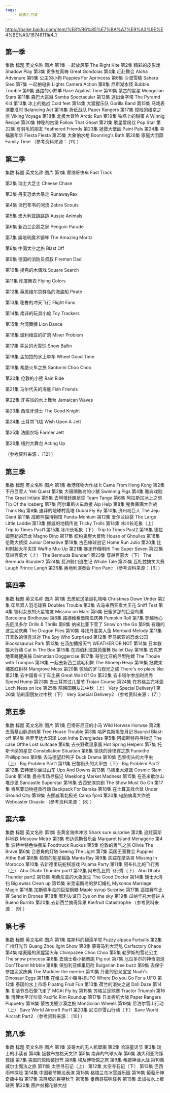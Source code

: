 ```yaml
---
tags:
    - 动画片目录
---
```


https://baike.baidu.com/item/%E8%B6%85%E7%BA%A7%E9%A3%9E%E4%BE%A0/16746111#4_1



## 第一季

集数
标题
英文名称
图片
第1集
一起放风筝
The Right Kite
第2集
精彩的皮影戏
Shadow Play
第3集
贡多拉真棒
Great Gondolas
第4集
赶赴舞会
Aloha Advenure
第5集
公主的小狗
Puppies For Aprincess
第6集
沙漠雪橇
Sahara Sled
第7集
一起拍电影
Lights Camera Action
第8集
尼斯湖水怪
Bubble Trouble
第9集
迷路的小羚羊
Race Agalnst Time
第10集
蒙古的星星
Mongolian Stars
第11集
森巴大巡游
Samba Spectacular
第12集
逃出金字塔
The Pyramd Kid
第13集
冰上的挑战
Cold feet
第14集
大猩猩乐队
Gorilla Band
第15集
马戏表演要准时
Balancing Act
第16集
折纸战队
Paper Rangers
第17集
惊险的维京之旅
Viking Voyage
第18集
北极大冒险
Arctic Run
第19集
铁塔上的甜蜜
A Winnig Recipe
第20集
神秘的古堡
Follow That Ghost
第21集
歌星爱粉丝
Pop Star
第22集
有羽毛的朋友
Feathered Friends
第23集
拯救大壁画
Paint Pals
第24集
幸福嘉年华
Fiesta Flesta
第25集
大象怕水枪
Boonring's Bath
第26集
家庭大团圆
Family Time
（参考资料来源： [11]  ）

## 第二季

集数
标题
英文名称
图片
第1集
摩纳哥快车
Fast Track

第2集
瑞士大芝士
Cheese Chase

第3集
丹麦恐龙大暴走
RunawayRex

第4集
津巴布韦的河流
Zebra Scouts

第5集
澳大利亚跳跳跳
Aussie Animals

第6集
新西兰企鹅之家
Penguin Parade

第7集
奥地利魔术钢琴
The Amazing Moritz

第8集
中国太空之旅
Blast Off

第9集
德国的消防员叔叔
Fireman Dad

第10集
捷克的木偶戏
Square Search

第11集
印度舞衣
Flying Colors

第12集
英属维尔京群岛的海盗船
Pirate

第13集
秘鲁的冲天飞行
Flight Fans

第14集
南非的玩具小偷
Toy Trackers

第15集
台湾舞狮
Lion Dance

第16集
玻利维亚的矿洞
Miner Problem

第17集
芬兰的大雪球
Snow Ballin

第18集
孟加拉的水上单车
Wheel Good Time

第19集
希腊火车之旅
Santorini Choo Choo

第20集
伦敦的小熊
Rain Ride

第21集
马尔代夫的海底
Fish Friends

第22集
牙买加的水上舞台
Jamaican Waves

第23集
西班牙骑士
The Good Knight

第24集
土耳其飞毯
Wish Upon A Jett

第25集
法国农场
Farmer Jett

第26集
纽约大舞台
Acting Up

（参考资料来源： [12]  ）

## 第三季

集数
标题
英文名称
图片
第1集
香港怪物大作战
It Came From Hong Kong
第2集
不丹巨雪人
Yeti Quest
第3集
大珊瑚礁岛的小猪
Swimmig Pigs
第4集
雅典戏剧
The Great Intlate
第5集
去阿根廷踢足球
Team Tango
第6集
阿拉斯加冰上之旅
Tip Of the Iceberg
第7集
阿尔卑斯火车救援
Aip Help
第8集
秘鲁画画大作战
Think Big
第9集
迪拜的地球村高塔
Dubai Fly By
第10集
济州岛巨人
The Jeju Giant
第11集
成都熊猫博物馆
Panda-Monium
第12集
爱尔兰巨婴
The Large Little Laddie
第13集
挪威的地精传说
Tricky Trolls
第14集
冰川长毛象（上）
Trip to Times Past1
第15集
冰川长毛象（下）
Trip to Times Past2
第16集
德拉姆黑勒的恐龙
Magno Dino
第17集
纽约鬼屋大冒险
House of Ghoulies
第18集
伦敦大侦探
Junior Deteative
第19集
古巴棒球战记
Home Run Julio
第20集
比利时超大华夫饼
Waffle Mix-Up
第21集
暴走怀俄明州
The Super Seven
第22集
穿越百慕大（上）
The Bermuda Blunder1
第23集
穿越百慕大（下）
The Bermuda Blunder2
第24集
斐济鲸口逃生记
Whale Tale
第25集
瓦杜兹搞笑大赛
Laugh Prince Langh
第26集
奥地利演奏会
Pion Panc
（参考资料来源： [6]  ）

## 第四季

集数
标题
英文名称
图片
第1集
去悉尼送圣诞礼物咯
Christmas Down Under
第2集
印尼双人羽毛球赛
Doubles Troubie
第3集
去马来西亚看大王花
Sniff Test
第4集
智利女孩的火星笔友
Missino on Mars
第5集
巴塞罗那的巨型鸟巢
Barcelona Birdhouse
第6集
路德维希堡南瓜庆典
Pumpkin Roll
第7集
穿越地心去厄瓜多尔
Drills & Thrills
第8集
纳米比亚下雪了
Snow on the Go
第9集
有趣的波兰龙庆典
The Dragon Flies
第10集
寻找丹麦美人鱼
Mermaid Melody
第11集
开普敦的惊喜派对
The Spy Who Surprised
第12集
罗马尼亚的恐龙公园
Blockosaurus Park
第13集
在汤加播报天气
WEATHER OR NOT
第14集
日本救猫大行动
Cat In The Box
第15集
在西伯利亚跳芭蕾舞
Ballet Day
第16集
去克罗地亚跳健美操
Daimatian Doggercise
第17集
哥伦比亚的巨型陀螺
The Thoule with Trompos
第18集
一起去新西兰跳毛利舞
The Shoeep Heap
第19集
拯救柬埔寨红树林
Mangrove Mess
第20集
惊险的罗马观光之旅
There's no place like
第21集
去中国看卡丁车比赛
Great Wall Of Go
第22集
去卡塔尔参加时尚秀
Speed Hump
第23集
去土耳其过儿童节
Trojan Course
第24集
在苏格兰完冰壶
Loch Ness on Ice
第25集
陪韩国朋友过中秋（上）
Very Special Delivery1
第26集
陪韩国朋友过中秋（下）
Very Special Delivery2
（参考资料来源： [7]  ）

## 第五季

集数
标题
英文名称
图片
第1集
巴塔哥尼亚的小马
Wild Horwse Horwse
第2集
去落基山脉造树屋
Tree House Trouble
第3集
哈萨克斯坦登月记
Baurskl Blast-off
第4集
弗罗里达大沼泽
Lost Inthe Everglades
第5集
阿姆斯特丹寻物记
The case Ofthe Lost suitcase
第6集
去长野煮温泉蛋
Hot Spring Helpers
第7集
托斯卡纳的星空
Constellation Situation
第8集
愉快的菲律宾之旅
Funinthe Phillippines
第9集
去马德望赶鸭子
Duck Drama
第10集
巴黎街头的大甲虫（上）
Big Problem Part1
第11集
巴黎街头的大甲虫（下）
Big Problem Part2
第12集
去特里尔坐过山车
Ups And Downs
第13集
马德里大灌篮
Cosmic Slam Dunk
第14集
曼谷市场寻猫记
Maeklong Market Madness
第15集
在圣米歇尔山堆沙堡
Sancastle Superstar
第16集
去西安演京剧
The Show Must Go On
第17集
肯尼亚动物拯救行动
Backpack For Baraka
第18集
在土耳其找仓鼠
Under Ground City
第19集
去挪威看北极光
Camp fjord
第20集
电脑病毒大作战
Webcaster Disaste
（参考资料来源： [8]  ）

## 第六季

集数
标题
英文名称
第1集
去黄金海岸冲浪
Shark sure surprise
第2集
追赶莫斯科地铁
Moscow Metro
第3集
布达佩斯音乐会
Margaret Island Menagerie
第4集
波特兰特色快餐车
Foodtruck Ruckus
第5集
伦敦的勇气之旅
Olivie The Brave
第6集
合恩角的灯塔
Seeing The Light
第7集
英国王室舞会
Puppies Atthe Ball
第8集
帕劳的星星鳐鱼
Manta Ray
第9集
失踪在摩洛哥
Missing In Morocco
第10集
去新德里玩蛇棋游戏
Pajama Party
第11集
阿布扎比的飞行秀（上）
Abu Dhabi Thunder part1
第12集
阿布扎比的飞行秀（下）
Abu Dhabi Thunder part2
第13集
坦桑尼亚的大象医生
The Good Doctor
第14集
瑞士大清扫
Big swiss Clean up
第15集
米克诺斯岛的梦幻婚礼
Mykonos Marriage Magic
第16集
加斯佩半岛的巨型枫糖
Maple syrup Surprise
第17集
遥控赛车比赛
Send in Drones
第18集
智利友谊日
Eye on the sky
第19集
瓜纳华托大卷饼
A Bueno Burrito
第20集
去新西兰摘奇异果
Kieifruit Catastrophe
（参考资料来源： [9]  ）

## 第七季

集数
标题
英文名称
图片
第1集
库斯科的翻滚羊驼
Fuzzy alpaca Furballs
第2集
广州灯光节
Guang Zhou light Show
第3集
蒙哥马利大混乱
Carfactory Chaos
第4集
喀麦隆的黑猩猩火车
Chimpazee Choo Choo
第5集
勒罗斯的雪花公主
The snow princess
第6集
去瑞士看小猪赛跑
Pig out
第7集
厄瓜多尔的神奇泡泡
Don'Tburst Mrbble
第8集
保加利亚蜂巢历险
Bulgarlan bee buzz
第9集
去保宁参加泥浆庆典
The Muddier the merrier
第10集
丹麦的恐龙宝宝
Noah's Dinosaur Eggs
第11集
在维立夫小镇寻找UFO
Where Do you Go For a UFO
第12集
泰国的水上市场
Floatng Fruit Fun
第13集
荷兰的消失之谜
Doll Daze
第14集
复活节岛石像飞走了
MOAI Fly by
第15集
苏格兰足球赛
Tractor Triumph
第16集
清理太平洋垃圾
Pacific Rim Roundup
第17集
日本折纸大战
Paper Rangers Puppetry
第18集
蒙古戈壁沙漠之旅
MonGolian Wheels
第19集
尼泊尔雪山行动（上）
Save World Aircraft Part1
第20集
尼泊尔雪山行动（下）
Save World Aircraft Part2
（参考资料来源： [10]  ）

## 第八季

集数
标题
英文名称
图片
第1集
波哥大的无人机壁画
第2集
哈瑙童话节
第3集
瑞士的小读者
第4集
拯救布拉格天文钟
第5集
南非的气球火车
第6集
澳大利亚海豚救援
第7集
美国的惊险装扮节
第8集
埃及博物馆之旅
第9集
希腊神话大战
第10集
威尔士魔法之旅
第11集
太空寻石记（上）
第12集
太空寻石记（下）
第13集
巴西雨林探险
第14集
中国春节舞龙表演
第15集
格陵兰岛冰雪游乐园
第16集
葡萄牙神奇瓶中船
第17集
吉隆坡的巨猩秋千
第18集
墨西哥猫咪任务
第19集
孟加拉水上板球赛
第20集
图卢兹棉花糖大战